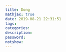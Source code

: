 ```yaml
---
title: Dong
mathjax: true
date: 2019-08-21 22:31:51
tags:
categories:
description:
password:
notshow:
---
```


<!-- more -->